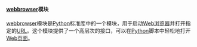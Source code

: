 #### [webbrowser](https://zh.wikipedia.org/wiki/webbrowser)模块
[webbrowser](https://zh.wikipedia.org/wiki/webbrowser)模块是[Python](https://zh.wikipedia.org/wiki/Python)标准库中的一个模块，用于启动[Web浏览器](https://zh.wikipedia.org/wiki/Web浏览器)并打开指定的[URL](https://zh.wikipedia.org/wiki/URL)。这个模块提供了一个高层次的接口，可以在[Python](https://zh.wikipedia.org/wiki/Python)脚本中轻松地打开[Web页面](https://zh.wikipedia.org/wiki/Web页面)。

